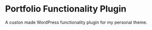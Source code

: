 # Portfolio Functionality Plugin

A custon made WordPress functionality plugin for my personal theme.
